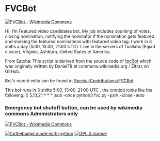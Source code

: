 # FVCBot
[![FVCBot - Wikimedia Commons](https://upload.wikimedia.org/wikipedia/commons/thumb/8/88/Mini-Robot.png/211px-Mini-Robot.png)](https://commons.wikimedia.org/wiki/User:FVCBot)

Hi, I’m Featured video candidates bot. My job includes counting of votes, closing nomination, notifying the nominator if the nomination gets featured and marking the featured nominations with featured video tag. I work in 3 shifts a day (5:00, 13:00, 21:00 UTC). I live in the servers of Toollabs (Eqiad cluster), Virginia, Ashburn, United States of America. 


From Eatcha:
This script is derived from the source code of [fpcBot](https://github.com/Zitrax/fpcBot) which was originally written by 
Daniel78 at commons.wikimedia.org / Zitrax on GitHub. 

Bot's recent edits can be found at [Special:Contributions/FVCBot](https://commons.wikimedia.org/wiki/Special:Contributions/FVCBot)

This bot runs in 3 shifts 5:00, 13:00, 21:00 UTC  , the cronjob looks like the following. 
0 5,13,21 * * * jsub -once python3 fvc.py -park -close -auto

### Emergency bot shutoff button, can be used by wikimedia commons Administrators only

[![FVCBot - Wikimedia Commons](https://upload.wikimedia.org/wikipedia/commons/thumb/6/67/Shutdown_button_red_wikimedia.svg/120px-Shutdown_button_red_wikimedia.svg.png)](https://commons.wikimedia.org/w/index.php?title=Special:Blockip&wpTarget=FVCBot&wpExpiry=indefinite&wpAnonOnly=0&wpHardBlock=1&wpAutoBlock=0&wpCreateAccount=0&wpReason=other&wpReason-other=Bot%20malfunctioning:%20)


[![forthebadge made-with-python](http://ForTheBadge.com/images/badges/made-with-python.svg)](https://www.python.org/)
[![GPL 3 license](https://img.shields.io/badge/GPL-3-green.svg)](https://github.com/eatcha-wikimedia/FVCBot/blob/master/LICENSE)
